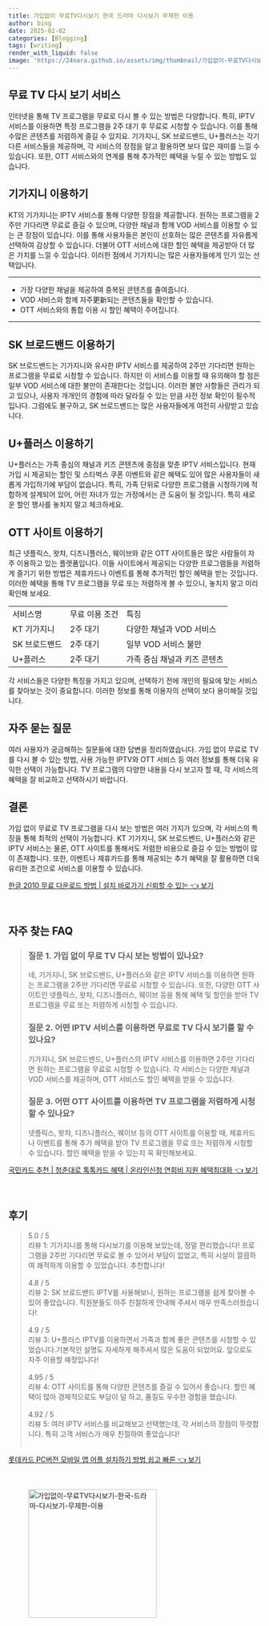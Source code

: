 ```yaml
---
title: 가입없이 무료TV다시보기 한국 드라마 다시보기 무제한 이용
author: bing
date: 2025-02-02
categories: [Blogging]
tags: [writing]
render_with_liquid: false
image: 'https://24nara.github.io/assets/img/thumbnail/가입없이-무료TV다시보기-한국-드라마-다시보기-무제한-이용.webp'
---
```



<h2 id='무료_TV_다시보기_서비스'>무료 TV 다시 보기 서비스</h2>

<p>인터넷을 통해 TV 프로그램을 무료로 다시 볼 수 있는 방법은 다양합니다. 특히, IPTV 서비스를 이용하면 특정 프로그램을 2주 대기 후 무료로 시청할 수 있습니다. 이를 통해 수많은 콘텐츠를 저렴하게 즐길 수 있지요. 기가지니, SK 브로드밴드, U+플러스는 각기 다른 서비스들을 제공하며, 각 서비스의 장점을 알고 활용하면 보다 많은 재미를 느낄 수 있습니다. 또한, OTT 서비스와의 연계를 통해 추가적인 혜택을 누릴 수 있는 방법도 있습니다.</p>

<h2 id='기가지니'>기가지니 이용하기</h2>

<p>KT의 기가지니는 IPTV 서비스를 통해 다양한 장점을 제공합니다. 원하는 프로그램을 2주만 기다리면 무료로 즐길 수 있으며, 다양한 채널과 함께 VOD 서비스를 이용할 수 있는 큰 장점이 있습니다. 이를 통해 사용자들은 본인이 선호하는 많은 콘텐츠를 자유롭게 선택하여 감상할 수 있습니다. 더불어 OTT 서비스에 대한 할인 혜택을 제공받아 더 많은 가치를 느낄 수 있습니다. 이러한 점에서 기가지니는 많은 사용자들에게 인기 있는 선택입니다.</p>

<hr />

<ul>
    <li>가장 다양한 채널을 제공하여 중복된 콘텐츠를 줄여줍니다.</li>
    <li>VOD 서비스와 함께 자주更新되는 콘텐츠들을 확인할 수 있습니다.</li>
    <li>OTT 서비스와의 통합 이용 시 할인 혜택이 주어집니다.</li>
</ul>

<hr />

<h2 id='SK_브로드밴드'>SK 브로드밴드 이용하기</h2>

<p>SK 브로드밴드는 기가지니와 유사한 IPTV 서비스를 제공하여 2주만 기다리면 원하는 프로그램을 무료로 시청할 수 있습니다. 하지만 이 서비스를 이용할 때 유의해야 할 점은 일부 VOD 서비스에 대한 불만이 존재한다는 것입니다. 이러한 불만 사항들은 관리가 되고 있으나, 사용자 개개인의 경험에 따라 달라질 수 있는 만큼 사전 정보 확인이 필수적입니다. 그럼에도 불구하고, SK 브로드밴드는 많은 사용자들에게 여전히 사랑받고 있습니다.</p>

<h2 id='U_플러스'>U+플러스 이용하기</h2>

<p>U+플러스는 가족 중심의 채널과 키즈 콘텐츠에 중점을 맞춘 IPTV 서비스입니다. 현재 가입 시 제공되는 할인 및 스타벅스 쿠폰 이벤트와 같은 혜택도 있어 많은 사용자들이 새롭게 가입하기에 부담이 없습니다. 특히, 가족 단위로 다양한 프로그램을 시청하기에 적합하게 설계되어 있어, 어린 자녀가 있는 가정에서는 큰 도움이 될 것입니다. 특히 새로운 할인 행사를 놓치지 말고 체크하세요.</p>

<h2 id='OTT_사이트'>OTT 사이트 이용하기</h2>

<p>최근 넷플릭스, 왓챠, 디즈니플러스, 웨이브와 같은 OTT 사이트들은 많은 사람들이 자주 이용하고 있는 플랫폼입니다. 이들 사이트에서 제공되는 다양한 프로그램들을 저렴하게 즐기기 위한 방법은 제휴카드나 이벤트를 통해 추가적인 할인 혜택을 받는 것입니다. 이러한 혜택을 통해 TV 프로그램을 무료 또는 저렴하게 볼 수 있으니, 놓치지 말고 미리 확인해 보세요.</p>

<table>
    <tr>
        <td>서비스명</td>
        <td>무료 이용 조건</td>
        <td>특징</td>
    </tr>
    <tr>
        <td>KT 기가지니</td>
        <td>2주 대기</td>
        <td>다양한 채널과 VOD 서비스</td>
    </tr>
    <tr>
        <td>SK 브로드밴드</td>
        <td>2주 대기</td>
        <td>일부 VOD 서비스 불만</td>
    </tr>
    <tr>
        <td>U+플러스</td>
        <td>2주 대기</td>
        <td>가족 중심 채널과 키즈 콘텐츠</td>
    </tr>
</table>

<p>각 서비스들은 다양한 특징을 가지고 있으며, 선택하기 전에 개인의 필요에 맞는 서비스를 찾아보는 것이 중요합니다. 이러한 정보를 통해 이용자의 선택이 보다 용이해질 것입니다.</p>

<h2 id='자주_묻는_질문'>자주 묻는 질문</h2>

<p>여러 사용자가 궁금해하는 질문들에 대한 답변을 정리하였습니다. 가입 없이 무료로 TV를 다시 볼 수 있는 방법, 사용 가능한 IPTV와 OTT 서비스 등 여러 정보를 통해 더욱 유익한 선택이 가능합니다. TV 프로그램의 다양한 내용을 다시 보고자 할 때, 각 서비스의 혜택을 잘 비교하고 선택하시기 바랍니다.</p>

<h2 id='결론'>결론</h2>

<p>가입 없이 무료로 TV 프로그램을 다시 보는 방법은 여러 가지가 있으며, 각 서비스의 특징을 통해 최적의 선택이 가능합니다. KT 기가지니, SK 브로드밴드, U+플러스와 같은 IPTV 서비스는 물론, OTT 사이트를 통해서도 저렴한 비용으로 즐길 수 있는 방법이 많이 존재합니다. 또한, 이벤트나 제휴카드를 통해 제공되는 추가 혜택을 잘 활용하면 더욱 유리한 조건으로 서비스를 이용할 수 있습니다.</p>


<p><a class="click-button" title="한글 2010 무료 다운로드 방법 | 설치 바로가기 신뢰할 수 있는" href="https://24nara.github.io/posts/%ED%95%9C%EA%B8%80-2010-%EB%AC%B4%EB%A3%8C-%EB%8B%A4%EC%9A%B4%EB%A1%9C%EB%93%9C-%EB%B0%A9%EB%B2%95-%EC%84%A4%EC%B9%98-%EB%B0%94%EB%A1%9C%EA%B0%80%EA%B8%B0-%EC%8B%A0%EB%A2%B0%ED%95%A0-%EC%88%98-%EC%9E%88%EB%8A%94/" rel="dofollow">한글 2010 무료 다운로드 방법 | 설치 바로가기 신뢰할 수 있는 👈 보기</a></p><br>
<h2 id='자주_찾는_FAQ'>자주 찾는 FAQ</h2>
<div itemscope="" itemtype="https://schema.org/FAQPage">
<blockquote>
<div itemscope="" itemprop="mainEntity" itemtype="https://schema.org/Question">
<h3 itemprop="name">질문 1. 가입 없이 무료 TV 다시 보는 방법이 있나요?</h3>
<div itemscope="" itemprop="acceptedAnswer" itemtype="https://schema.org/Answer">
<span itemprop="text">
<p>네, 기가지니, SK 브로드밴드, U+플러스와 같은 IPTV 서비스를 이용하면 원하는 프로그램을 2주만 기다리면 무료로 시청할 수 있습니다. 또한, 다양한 OTT 사이트인 넷플릭스, 왓챠, 디즈니플러스, 웨이브 등을 통해 혜택 및 할인을 받아 TV 프로그램을 무료 또는 저렴하게 시청할 수 있습니다.</p>
</span>
</div>
</div>
<div itemscope="" itemprop="mainEntity" itemtype="https://schema.org/Question">
<h3 itemprop="name">질문 2. 어떤 IPTV 서비스를 이용하면 무료로 TV 다시 보기를 할 수 있나요?</h3>
<div itemscope="" itemprop="acceptedAnswer" itemtype="https://schema.org/Answer">
<span itemprop="text">
<p>기가지니, SK 브로드밴드, U+플러스의 IPTV 서비스를 이용하면 2주만 기다리면 원하는 프로그램을 무료로 시청할 수 있습니다. 각 서비스는 다양한 채널과 VOD 서비스를 제공하며, OTT 서비스도 할인 혜택을 받을 수 있습니다.</p>
</span>
</div>
</div>
<div itemscope="" itemprop="mainEntity" itemtype="https://schema.org/Question">
<h3 itemprop="name">질문 3. 어떤 OTT 사이트를 이용하면 TV 프로그램을 저렴하게 시청할 수 있나요?</h3>
<div itemscope="" itemprop="acceptedAnswer" itemtype="https://schema.org/Answer">
<span itemprop="text">
<p>넷플릭스, 왓챠, 디즈니플러스, 웨이브 등의 OTT 사이트를 이용할 때, 제휴카드나 이벤트를 통해 추가 혜택을 받아 TV 프로그램을 무료 또는 저렴하게 시청할 수 있습니다. 할인 혜택을 받을 수 있는지 꼭 확인해보세요.</p>
</span>
</div>
</div>
</blockquote>
</div>
<p><a class="click-button" title="국민카드 추천 | 청춘대로 톡톡카드 혜택 | 온라인신청 연회비 지원 혜택최대화" href="https://24nara.github.io/posts/%EA%B5%AD%EB%AF%BC%EC%B9%B4%EB%93%9C-%EC%B6%94%EC%B2%9C-%EC%B2%AD%EC%B6%98%EB%8C%80%EB%A1%9C-%ED%86%A1%ED%86%A1%EC%B9%B4%EB%93%9C-%ED%98%9C%ED%83%9D-%EC%98%A8%EB%9D%BC%EC%9D%B8%EC%8B%A0%EC%B2%AD-%EC%97%B0%ED%9A%8C%EB%B9%84-%EC%A7%80%EC%9B%90-%ED%98%9C%ED%83%9D%EC%B5%9C%EB%8C%80%ED%99%94/" rel="dofollow">국민카드 추천 | 청춘대로 톡톡카드 혜택 | 온라인신청 연회비 지원 혜택최대화 👈 보기</a></p><br>
<h2 id='후기'>후기</h2>
<div itemscope itemtype="https://schema.org/Product">
  <blockquote>
  <div itemprop="review" itemscope itemtype="https://schema.org/Review">
      <div itemprop="reviewRating" itemscope itemtype="https://schema.org/Rating"> <span itemprop="ratingValue">5.0</span> / <span itemprop="bestRating">5</span> </div>
      <span itemprop="reviewBody">리뷰 1: 기가지니를 통해 다시보기를 이용해 보았는데, 정말 편리했습니다! 프로그램을 2주만 기다리면 무료로 볼 수 있어서 부담이 없었고, 특히 시설이 깔끔하여 쾌적하게 이용할 수 있었습니다. 추천합니다!</span>
  </div>
  <br>
  <div itemprop="review" itemscope itemtype="https://schema.org/Review">
      <div itemprop="reviewRating" itemscope itemtype="https://schema.org/Rating"> <span itemprop="ratingValue">4.8</span> / <span itemprop="bestRating">5</span> </div>
      <span itemprop="reviewBody">리뷰 2: SK 브로드밴드 IPTV를 사용해보니, 원하는 프로그램을 쉽게 찾아볼 수 있어 좋았습니다. 직원분들도 아주 친절하게 안내해 주셔서 매우 만족스러웠습니다!</span>
  </div>
  <br>
  <div itemprop="review" itemscope itemtype="https://schema.org/Review">
      <div itemprop="reviewRating" itemscope itemtype="https://schema.org/Rating"> <span itemprop="ratingValue">4.9</span> / <span itemprop="bestRating">5</span> </div>
      <span itemprop="reviewBody">리뷰 3: U+플러스 IPTV를 이용하면서 가족과 함께 좋은 콘텐츠를 시청할 수 있었습니다.기본적인 설명도 자세하게 해주셔서 많은 도움이 되었어요. 앞으로도 자주 이용할 예정입니다!</span>
  </div>
  <br>
  <div itemprop="review" itemscope itemtype="https://schema.org/Review">
      <div itemprop="reviewRating" itemscope itemtype="https://schema.org/Rating"> <span itemprop="ratingValue">4.95</span> / <span itemprop="bestRating">5</span> </div>
      <span itemprop="reviewBody">리뷰 4: OTT 사이트를 통해 다양한 콘텐츠를 즐길 수 있어서 좋습니다. 할인 혜택이 많아 경제적으로도 부담이 덜 하고, 품질도 우수한 경험을 했습니다.</span>
  </div>
  <br>
  <div itemprop="review" itemscope itemtype="https://schema.org/Review">
      <div itemprop="reviewRating" itemscope itemtype="https://schema.org/Rating"> <span itemprop="ratingValue">4.92</span> / <span itemprop="bestRating">5</span> </div>
      <span itemprop="reviewBody">리뷰 5: 여러 IPTV 서비스를 비교해보고 선택했는데, 각 서비스의 장점이 뚜렷합니다. 특히 고객 서비스가 매우 친절하여 좋았습니다!</span>
  </div>
  <br>
  </blockquote>
</div>
<p><a class="click-button" title="롯데카드 PC버전 모바일 앱 어플 설치하기 방법 쉽고 빠른" href="https://24nara.github.io/posts/%EB%A1%AF%EB%8D%B0%EC%B9%B4%EB%93%9C-PC%EB%B2%84%EC%A0%84-%EB%AA%A8%EB%B0%94%EC%9D%BC-%EC%95%B1-%EC%96%B4%ED%94%8C-%EC%84%A4%EC%B9%98%ED%95%98%EA%B8%B0-%EB%B0%A9%EB%B2%95-%EC%89%BD%EA%B3%A0-%EB%B9%A0%EB%A5%B8/" rel="dofollow">롯데카드 PC버전 모바일 앱 어플 설치하기 방법 쉽고 빠른 👈 보기</a></p><br>
<figure class="image"><img src="https://24nara.github.io/assets/img/thumbnail/가입없이-무료TV다시보기-한국-드라마-다시보기-무제한-이용.webp" alt="가입없이-무료TV다시보기-한국-드라마-다시보기-무제한-이용" width="256" height="256"></figure>
